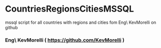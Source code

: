 # CountriesRegionsCitiesMSSQL
mssql script for all countries with regions and cities fom Eng\ KevMorelli on github

### Eng\ KevMorelli ( https://github.com/KevMorelli )
